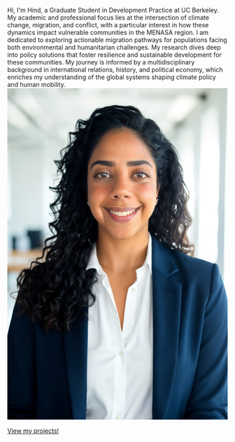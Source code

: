 Hi, I'm Hind, a Graduate Student in Development Practice at UC Berkeley. My academic and professional focus lies at the intersection of climate change, migration, and conflict, with a particular interest in how these dynamics impact vulnerable communities in the MENASA region.
I am dedicated to exploring actionable migration pathways for populations facing both environmental and humanitarian challenges. My research dives deep into policy solutions that foster resilience and sustainable development for these communities.
My journey is informed by a multidisciplinary background in international relations, history, and political economy, which enriches my understanding of the global systems shaping climate policy and human mobility.
![Alt text for the image](https://raw.githubusercontent.com/halboom/halboom.github.io/main/11---015-aPA-k0jL5Wg.jpeg)

[View my projects!](projects.md)



